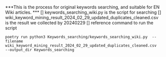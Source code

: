 ***This is the process for original keywords searching, and suitable for EN Wiki articles. ***
[] keywords_searching_wiki.py is the script for searching
[] wiki_keyword_mining_result_2024_02_29_updated_duplicates_cleaned.csv is the result we collected by 20240229
[] reference command to run the script
```shell
poetry run python3 Keywords_searching/keywords_searching_wiki.py  --filename wiki_keyword_mining_result_2024_02_29_updated_duplicates_cleaned.csv  --output_dir Keywords_searching
```

